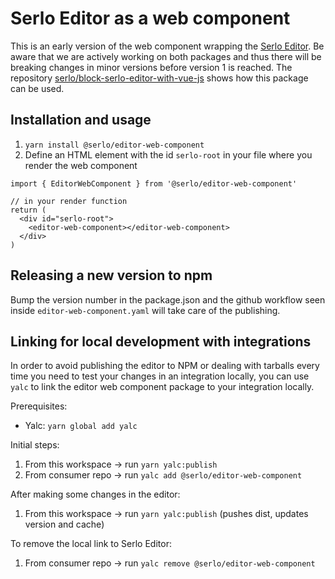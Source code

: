# Serlo Editor as a web component

This is an early version of the web component wrapping the [Serlo Editor](https://de.serlo.org/editor). Be aware that we are actively working on both packages and thus there will be breaking changes in minor versions before version 1 is reached. The repository [serlo/block-serlo-editor-with-vue-js](https://github.com/serlo/block-serlo-editor-with-vue-js) shows how this package can be used.

## Installation and usage

1. `yarn install @serlo/editor-web-component`
2. Define an HTML element with the id `serlo-root` in your file where you render the web component

```JSX
import { EditorWebComponent } from '@serlo/editor-web-component'

// in your render function
return (
  <div id="serlo-root">
    <editor-web-component></editor-web-component>
  </div>
)
```

## Releasing a new version to npm

Bump the version number in the package.json and
the github workflow seen inside `editor-web-component.yaml` will take care of the publishing.

## Linking for local development with integrations

In order to avoid publishing the editor to NPM or dealing with tarballs every time you need to test your changes in an integration locally, you can use `yalc` to link the editor web component package to your integration locally.

Prerequisites:

- Yalc: `yarn global add yalc`

Initial steps:

1. From this workspace -> run `yarn yalc:publish`
2. From consumer repo -> run `yalc add @serlo/editor-web-component`

After making some changes in the editor:

1. From this workspace -> run `yarn yalc:publish` (pushes dist, updates version and cache)

To remove the local link to Serlo Editor:

1. From consumer repo -> run `yalc remove @serlo/editor-web-component`
